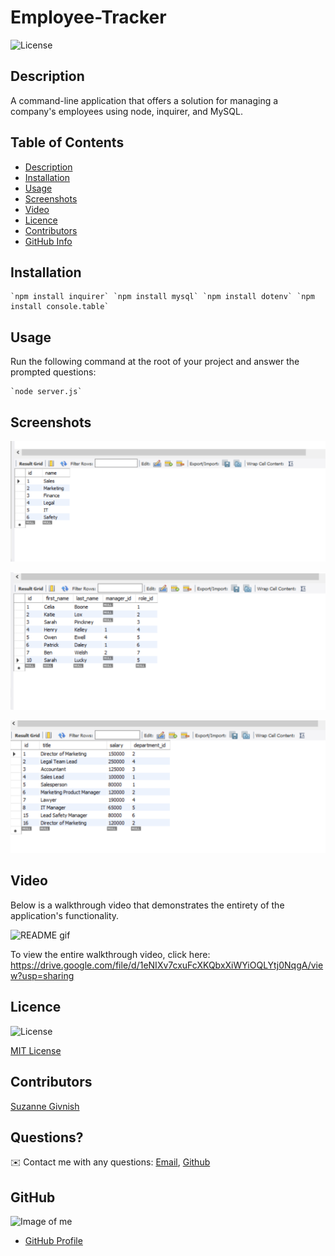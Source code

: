 # Employee-Tracker

![License](https://img.shields.io/badge/License-mit-blue.svg "License Badge")

## Description

A command-line application that offers a solution for managing a company's employees using node, inquirer, and MySQL.

## Table of Contents
- [Description](#Description)
- [Installation](#Installation)
- [Usage](#Usage)
- [Screenshots](#Screenshots)
- [Video](#Video)
- [Licence](#Licence)
- [Contributors](#Contributors)
- [GitHub Info](#GitHub) 

## Installation
    `npm install inquirer` `npm install mysql` `npm install dotenv` `npm install console.table`

## Usage
Run the following command at the root of your project and answer the prompted questions:

    `node server.js`

## Screenshots

![Departments](https://github.com/suzygiv/Employee-Tracker/blob/main/Assets/Departments.PNG)

![Employees](https://github.com/suzygiv/Employee-Tracker/blob/main/Assets/Employees.PNG)

![Roles](https://github.com/suzygiv/Employee-Tracker/blob/main/Assets/Roles.PNG)

## Video 

Below is a walkthrough video that demonstrates the entirety of the application's functionality.

![README gif](https://github.com/suzygiv/Employee-Tracker/blob/main/Assets/Employee%20Tracker%20GIF.gif)

To view the entire walkthrough video, click here: https://drive.google.com/file/d/1eNIXv7cxuFcXKQbxXiWYiOQLYtj0NqgA/view?usp=sharing

## Licence
![License](https://img.shields.io/badge/License-mit-blue.svg "License Badge")

[MIT License](http://opensource.org/licenses/mit-license.php)

## Contributors
[Suzanne Givnish](https://github.com/suzygiv)

## Questions?
✉️ Contact me with any questions: [Email](suzannegivnish@gmail.com), [Github](https://github.com/suzygiv)

## GitHub
![Image of me](https://avatars0.githubusercontent.com/u/69487481?v=4)
- [GitHub Profile](https://github.com/suzygiv)
